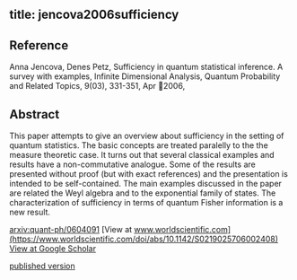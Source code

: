 title: jencova2006sufficiency
---


## Reference

Anna Jencova, Denes Petz, Sufficiency in quantum statistical inference. A survey with examples, Infinite Dimensional Analysis, Quantum Probability and Related Topics, 9(03), 331-351, Apr 2006,

## Abstract 
  This paper attempts to give an overview about sufficiency in the setting of
quantum statistics. The basic concepts are treated paralelly to the the measure
theoretic case. It turns out that several classical examples and results have a
non-commutative analogue. Some of the results are presented without proof (but
with exact references) and the presentation is intended to be self-contained.
The main examples discussed in the paper are related the Weyl algebra and to
the exponential family of states. The characterization of sufficiency in terms
of quantum Fisher information is a new result.

    

[arxiv:quant-ph/0604091](https://arxiv.org/abs/quant-ph/0604091)
[View at www.worldscientific.com](https://www.worldscientific.com/doi/abs/10.1142/S0219025706002408)
[View at Google Scholar](https://scholar.google.com/scholar_lookup?arxiv_id=quant-ph/0604091)


[published version](jencova2006sufficiency/published.pdf) 
